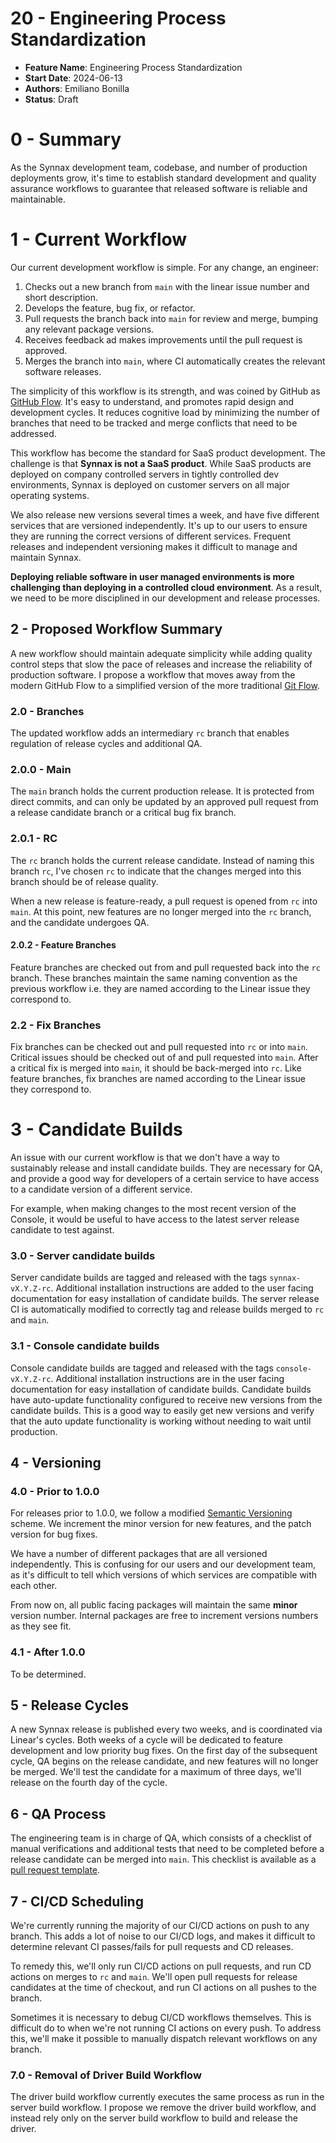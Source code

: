 # 20 - Engineering Process Standardization

- **Feature Name**: Engineering Process Standardization
- **Start Date**: 2024-06-13
- **Authors**: Emiliano Bonilla
- **Status**: Draft

# 0 - Summary

As the Synnax development team, codebase, and number of production deployments grow,
it's time to establish standard development and quality assurance workflows to guarantee
that released software is reliable and maintainable.

# 1 - Current Workflow

Our current development workflow is simple. For any change, an engineer:

1. Checks out a new branch from `main` with the linear issue number and short
   description.
2. Develops the feature, bug fix, or refactor.
3. Pull requests the branch back into `main` for review and merge, bumping any relevant
   package versions.
4. Receives feedback ad makes improvements until the pull request is approved.
5. Merges the branch into `main`, where CI automatically creates the relevant software
   releases.

The simplicity of this workflow is its strength, and was coined by GitHub as
[GitHub Flow](https://docs.github.com/en/get-started/using-github/github-flow). It's
easy to understand, and promotes rapid design and development cycles. It reduces
cognitive load by minimizing the number of branches that need to be tracked and merge
conflicts that need to be addressed.

This workflow has become the standard for SaaS product development. The challenge is
that **Synnax is not a SaaS product**. While SaaS products are deployed on company
controlled servers in tightly controlled dev environments, Synnax is deployed on
customer servers on all major operating systems.

We also release new versions several times a week, and have five different services that
are versioned independently. It's up to our users to ensure they are running the correct
versions of different services. Frequent releases and independent versioning makes it
difficult to manage and maintain Synnax.

**Deploying reliable software in user managed environments is more challenging than
deploying in a controlled cloud environment**. As a result, we need to be more
disciplined in our development and release processes.

## 2 - Proposed Workflow Summary

A new workflow should maintain adequate simplicity while adding quality control steps
that slow the pace of releases and increase the reliability of production software. I
propose a workflow that moves away from the modern GitHub Flow to a simplified version
of the more traditional
[Git Flow](https://www.atlassian.com/git/tutorials/comparing-workflows/gitflow-workflow).

### 2.0 - Branches

The updated workflow adds an intermediary `rc` branch that enables regulation of release
cycles and additional QA.

### 2.0.0 - Main

The `main` branch holds the current production release. It is protected from direct
commits, and can only be updated by an approved pull request from a release candidate
branch or a critical bug fix branch.

### 2.0.1 - RC

The `rc` branch holds the current release candidate. Instead of naming this branch `rc`,
I've chosen `rc` to indicate that the changes merged into this branch should be of
release quality.

When a new release is feature-ready, a pull request is opened from `rc` into `main`. At
this point, new features are no longer merged into the `rc` branch, and the candidate
undergoes QA.

#### 2.0.2 - Feature Branches

Feature branches are checked out from and pull requested back into the `rc` branch.
These branches maintain the same naming convention as the previous workflow i.e. they
are named according to the Linear issue they correspond to.

### 2.2 - Fix Branches

Fix branches can be checked out and pull requested into `rc` or into `main`. Critical
issues should be checked out of and pull requested into `main`. After a critical fix is
merged into `main`, it should be back-merged into `rc`. Like feature branches, fix
branches are named according to the Linear issue they correspond to.

# 3 - Candidate Builds

An issue with our current workflow is that we don't have a way to sustainably release
and install candidate builds. They are necessary for QA, and provide a good way for
developers of a certain service to have access to a candidate version of a different
service.

For example, when making changes to the most recent version of the Console, it would be
useful to have access to the latest server release candidate to test against.

### 3.0 - Server candidate builds

Server candidate builds are tagged and released with the tags `synnax-vX.Y.Z-rc`.
Additional installation instructions are added to the user facing documentation for easy
installation of candidate builds. The server release CI is automatically modified to
correctly tag and release builds merged to `rc` and `main`.

### 3.1 - Console candidate builds

Console candidate builds are tagged and released with the tags `console-vX.Y.Z-rc`.
Additional installation instructions are in the user facing documentation for easy
installation of candidate builds. Candidate builds have auto-update functionality
configured to receive new versions from the candidate builds. This is a good way to
easily get new versions and verify that the auto update functionality is working without
needing to wait until production.

## 4 - Versioning

### 4.0 - Prior to 1.0.0

For releases prior to 1.0.0, we follow a modified
[Semantic Versioning](https://semver.org/) scheme. We increment the minor version for
new features, and the patch version for bug fixes.

We have a number of different packages that are all versioned independently. This is
confusing for our users and our development team, as it's difficult to tell which
versions of which services are compatible with each other.

From now on, all public facing packages will maintain the same **minor** version number.
Internal packages are free to increment versions numbers as they see fit.

### 4.1 - After 1.0.0

To be determined.

## 5 - Release Cycles

A new Synnax release is published every two weeks, and is coordinated via Linear's
cycles. Both weeks of a cycle will be dedicated to feature development and low priority
bug fixes. On the first day of the subsequent cycle, QA begins on the release candidate,
and new features will no longer be merged. We'll test the candidate for a maximum of
three days, we'll release on the fourth day of the cycle.

## 6 - QA Process

The engineering team is in charge of QA, which consists of a checklist of manual
verifications and additional tests that need to be completed before a release candidate
can be merged into `main`. This checklist is available as a
[pull request template](/.github/PULL_REQUEST_TEMPLATE/rc.md).

## 7 - CI/CD Scheduling

We're currently running the majority of our CI/CD actions on push to any branch. This
adds a lot of noise to our CI/CD logs, and makes it difficult to determine relevant CI
passes/fails for pull requests and CD releases.

To remedy this, we'll only run CI/CD actions on pull requests, and run CD actions on
merges to `rc` and `main`. We'll open pull requests for release candidates at the time
of checkout, and run CI actions on all pushes to the branch.

Sometimes it is necessary to debug CI/CD workflows themselves. This is difficult do to
when we're not running CI actions on every push. To address this, we'll make it possible
to manually dispatch relevant workflows on any branch.

### 7.0 - Removal of Driver Build Workflow

The driver build workflow currently executes the same process as run in the server build
workflow. I propose we remove the driver build workflow, and instead rely only on the
server build workflow to build and release the driver.
